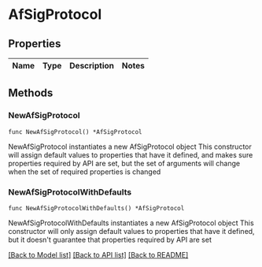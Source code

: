# AfSigProtocol

## Properties

Name | Type | Description | Notes
------------ | ------------- | ------------- | -------------

## Methods

### NewAfSigProtocol

`func NewAfSigProtocol() *AfSigProtocol`

NewAfSigProtocol instantiates a new AfSigProtocol object
This constructor will assign default values to properties that have it defined,
and makes sure properties required by API are set, but the set of arguments
will change when the set of required properties is changed

### NewAfSigProtocolWithDefaults

`func NewAfSigProtocolWithDefaults() *AfSigProtocol`

NewAfSigProtocolWithDefaults instantiates a new AfSigProtocol object
This constructor will only assign default values to properties that have it defined,
but it doesn't guarantee that properties required by API are set


[[Back to Model list]](../README.md#documentation-for-models) [[Back to API list]](../README.md#documentation-for-api-endpoints) [[Back to README]](../README.md)


